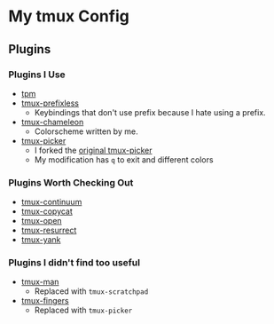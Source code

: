 
My tmux Config
================================================================================

Plugins
--------------------------------------------------------------------------------

### Plugins I Use
- [tpm](https://github.com/tmux-plugins/tpm)
- [tmux-prefixless](https://github.com/toddky/tmux-prefixless)
  - Keybindings that don't use prefix because I hate using a prefix.
- [tmux-chameleon](https://github.com/toddky/tmux-chameleon)
  - Colorscheme written by me.
- [tmux-picker](https://github.com/toddyamakawa/tmux-picker)
  - I forked the [original tmux-picker](https://github.com/RTBHOUSE/tmux-picker)
  - My modification has `q` to exit and different colors

### Plugins Worth Checking Out
- [tmux-continuum](https://github.com/tmux-plugins/tmux-continuum)
- [tmux-copycat](https://github.com/tmux-plugins/tmux-copycat)
- [tmux-open](https://github.com/tmux-plugins/tmux-open)
- [tmux-resurrect](https://github.com/tmux-plugins/tmux-resurrect)
- [tmux-yank](https://github.com/tmux-plugins/tmux-yank)

### Plugins I didn't find too useful
- [tmux-man](https://github.com/knakayama/tmux-man)
  - Replaced with `tmux-scratchpad`
- [tmux-fingers](https://github.com/Morantron/tmux-fingers)
  - Replaced with `tmux-picker`

